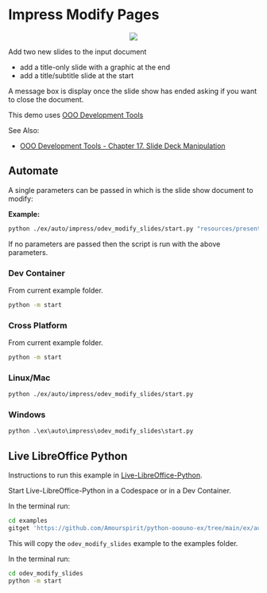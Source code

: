 # Impress Modify Pages

<p align="center">
    <img src="https://user-images.githubusercontent.com/4193389/198418648-34ab1937-9d3d-4a10-bf38-54f4abc39775.png">
</p>

Add two new slides to the input document

- add a title-only slide with a graphic at the end
- add a title/subtitle slide at the start

A message box is display once the slide show has ended asking if you want to close the document.

This demo uses [OOO Development Tools]

See Also:

- [OOO Development Tools - Chapter 17. Slide Deck Manipulation](https://python-ooo-dev-tools.readthedocs.io/en/latest/odev/part3/chapter17.html)

## Automate

A single parameters can be passed in which is the slide show document to modify:

**Example:**

```sh
python ./ex/auto/impress/odev_modify_slides/start.py "resources/presentation/algsSmall.ppt"
```

If no parameters are passed then the script is run with the above parameters.

### Dev Container

From current example folder.

```sh
python -m start
```

### Cross Platform

From current example folder.

```sh
python -m start
```

### Linux/Mac

```sh
python ./ex/auto/impress/odev_modify_slides/start.py
```

### Windows

```ps
python .\ex\auto\impress\odev_modify_slides\start.py
```

## Live LibreOffice Python

Instructions to run this example in [Live-LibreOffice-Python](https://github.com/Amourspirit/live-libreoffice-python).

Start Live-LibreOffice-Python in a Codespace or in a Dev Container.

In the terminal run:

```bash
cd examples
gitget 'https://github.com/Amourspirit/python-ooouno-ex/tree/main/ex/auto/impress/odev_modify_slides'
```

This will copy the `odev_modify_slides` example to the examples folder.

In the terminal run:

```bash
cd odev_modify_slides
python -m start
```

[OOO Development Tools]: https://python-ooo-dev-tools.readthedocs.io/en/latest/
